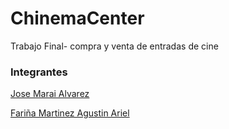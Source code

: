 # ChinemaCenter
Trabajo Final- compra y venta de entradas de cine

### Integrantes
[Jose Marai Alvarez](https://www.linkedin.com/in/jsemalvarez/)

[Fariña Martinez Agustin Ariel](https://www.linkedin.com/in/agustin-ariel-fari%C3%B1a-martinez-695bb11b4/)
